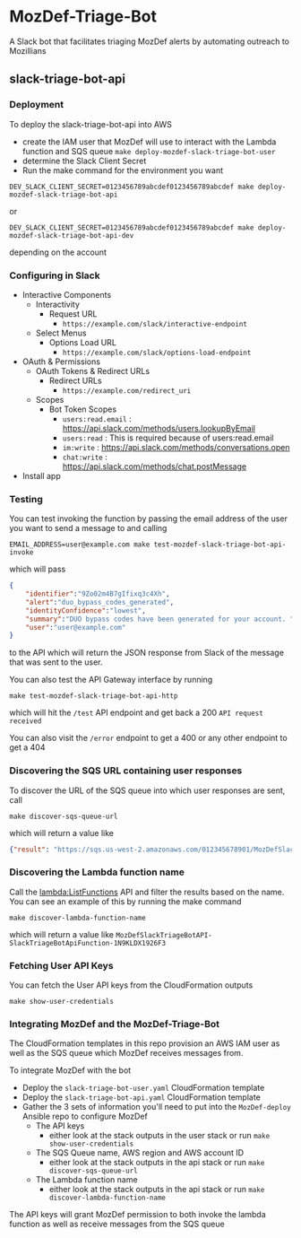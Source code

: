# MozDef-Triage-Bot
A Slack bot that facilitates triaging MozDef alerts by automating outreach to Mozillians

## slack-triage-bot-api

### Deployment

To deploy the slack-triage-bot-api into AWS
* create the IAM user that MozDef will use to interact with the Lambda function
  and SQS queue
  `make deploy-mozdef-slack-triage-bot-user`
* determine the Slack Client Secret
* Run the make command for the environment you want

```shell script
DEV_SLACK_CLIENT_SECRET=0123456789abcdef0123456789abcdef make deploy-mozdef-slack-triage-bot-api
```

or

```shell script
DEV_SLACK_CLIENT_SECRET=0123456789abcdef0123456789abcdef make deploy-mozdef-slack-triage-bot-api-dev
```

depending on the account

### Configuring in Slack

* Interactive Components
  * Interactivity
    * Request URL
      * `https://example.com/slack/interactive-endpoint`
  * Select Menus
    * Options Load URL
      * `https://example.com/slack/options-load-endpoint`
* OAuth & Permissions
  * OAuth Tokens & Redirect URLs
    * Redirect URLs
      * `https://example.com/redirect_uri`
  * Scopes
    * Bot Token Scopes
      * `users:read.email` : https://api.slack.com/methods/users.lookupByEmail
      * `users:read` : This is required because of users:read.email
      * `im:write` : https://api.slack.com/methods/conversations.open
      * `chat:write` : https://api.slack.com/methods/chat.postMessage
* Install app

### Testing

You can test invoking the function by passing the email address of the user
you want to send a message to and calling

```shell script
EMAIL_ADDRESS=user@example.com make test-mozdef-slack-triage-bot-api-invoke
```

which will pass

```json
{
    "identifier":"9Zo02m4B7gIfixq3c4Xh",
    "alert":"duo_bypass_codes_generated",
    "identityConfidence":"lowest",
    "summary":"DUO bypass codes have been generated for your account. ",
    "user":"user@example.com"
}
```

to the API which will return the JSON response from Slack of the message that
was sent to the user.

You can also test the API Gateway interface by running

```shell script
make test-mozdef-slack-triage-bot-api-http
```

which will hit the `/test` API endpoint and get back a 200 `API request received`

You can also visit the `/error` endpoint to get a 400 or any other endpoint to get a 404

### Discovering the SQS URL containing user responses

To discover the URL of the SQS queue into which user responses are sent, call

```shell script
make discover-sqs-queue-url 
```

which will return a value like

```json
{"result": "https://sqs.us-west-2.amazonaws.com/012345678901/MozDefSlackTriageBotAPI-SlackTriageBotMozDefQueue-ABCDEFGHIJKL"}
```

### Discovering the Lambda function name

Call the [lambda:ListFunctions](https://docs.aws.amazon.com/lambda/latest/dg/API_ListFunctions.html)
API and filter the results based on the name. You can see an example of this by
running the make command

```shell script
make discover-lambda-function-name 
```

which will return a value like `MozDefSlackTriageBotAPI-SlackTriageBotApiFunction-1N9KLDX1926F3`

### Fetching User API Keys

You can fetch the User API keys from the CloudFormation outputs

```shell script
make show-user-credentials
```

### Integrating MozDef and the MozDef-Triage-Bot

The CloudFormation templates in this repo provision an AWS IAM user as well as
the SQS queue which MozDef receives messages from.

To integrate MozDef with the bot
* Deploy the `slack-triage-bot-user.yaml` CloudFormation template
* Deploy the `slack-triage-bot-api.yaml` CloudFormation template
* Gather the 3 sets of information you'll need to put into the `MozDef-deploy`
  Ansible repo to configure MozDef
  * The API keys 
    * either look at the stack outputs in the user stack or run 
      `make show-user-credentials`
  * The SQS Queue name, AWS region and AWS account ID
    * either look at the stack outputs in the api stack or run 
      `make discover-sqs-queue-url`
  * The Lambda function name
     * either look at the stack outputs in the api stack or run 
       `make discover-lambda-function-name`
  
The API keys will grant MozDef permission to both invoke the lambda function
as well as receive messages from the SQS queue
